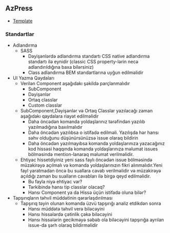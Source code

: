 ## AzPress
- [Template](http://demo.themewinter.com/wp/news247/home-3/?logo-ps=center&header-lt=headlayout1&ticker-ps=tickerbelowmenu)

### Standartlar
- Adlandırma
    - SASS
        - Dəyişənlərdə adlandırma standartı CSS native adlandırma standartı ilə eynidir (classic CSS property-lərin necə adlandırıldığına baxa bilərsiniz)
        - Class adlandırma BEM standartlarına uyğun edilməlidir
- UI Yazma Qaydaları
    - Verilən Component aşağıdakı şəkildə parçlanmalıdır
        - SubComponent
        - Dəyişənlər
        - Ortaq classlar
        - Custom classlar
    - SubComponent,Dəyişənlər və Ortaq Classlar yazılacağı zaman aşağıdakı qaydalara riayət edilməlidir
        - Daha öncədən komanda yoldaşlarınız tərəfindən yazılıb yazılmadığına baxılmalıdır
        - Daha öncədən yazılıbsa o istifadə edilməli. Yazılışda hər hansı səhv olduğunu düşünürsünüzsə issue olaraq bildirin
        - Daha öncədən yazılmayıbsa komanda yoldaşlarınıza yazacağınız kod hissəsi haqqında komanda yoldaşlarınıza məlumat issues bölməsində mention-lanaraq məlumat verilməlidir.
    - Ehtiyac hissetdiyiniz yeni sass faylı öncədən issue bölməsində müzakirəyə açılmalı və komanda yoldaşlarınızın fikri alınmalıdır.Yeni fayl yaratmadan öncə bu suallara cavab verilməlidir və müzakirəyə açıldığı zaman bu sualların cavabları ilə birgə qeyd edilməlidir.
        - Bu fayla niyə ehtiyac var?
        - Tərkibində hansı tip classlar olacaq?
        - Hansı Component ya da Hissə üçün istifadə oluna bilər?
- Tapşırıqların təhvil müddətinin qərarlaşdırılması
    - Tapşırıq təyin olunan komanda üzvü tapşırığı analiz etdikdən sonra 
        - Hansı müddətə təhvil verə biləcəyini
        - Hansı hissələrdə çətinlik çəkə biləcəyini
        - Hansı hissələrin gecikməyə səbəb ola biləcəyini tapşırığa ayrılan issue-da şərh olaraq bildirməlidir


    
